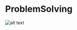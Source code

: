 # ProblemSolving
![alt text](https://i.pinimg.com/originals/88/ef/99/88ef999d4fa2c760e106d333d1092812.gif)
